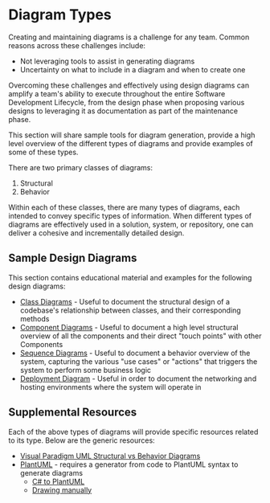 # Diagram Types

Creating and maintaining diagrams is a challenge for any team. Common reasons across these challenges include:

- Not leveraging tools to assist in generating diagrams
- Uncertainty on what to include in a diagram and when to create one

Overcoming these challenges and effectively using design diagrams can amplify a team's ability to execute throughout the entire Software Development Lifecycle, from the design phase when proposing various designs to leveraging it as documentation as part of the maintenance phase.

This section will share sample tools for diagram generation, provide a high level overview of the different types of diagrams and provide examples of some of these types.

There are two primary classes of diagrams:

1. Structural
2. Behavior

Within each of these classes, there are many types of diagrams, each intended to convey specific types of information. When different types of diagrams are effectively used in a solution, system, or repository, one can deliver a cohesive and incrementally detailed design.

## Sample Design Diagrams

This section contains educational material and examples for the following design diagrams:

- [Class Diagrams](DesignDiagramsTemplates/classDiagrams.md) - Useful to document the structural design of a codebase's relationship between classes, and their corresponding methods
- [Component Diagrams](DesignDiagramsTemplates/componentDiagrams.md) - Useful to document a high level structural overview of all the components and their direct "touch points" with other Components
- [Sequence Diagrams](DesignDiagramsTemplates/sequenceDiagrams.md) - Useful to document a behavior overview of the system, capturing the various "use cases" or "actions" that triggers the system to perform some business logic
- [Deployment Diagram](DesignDiagramsTemplates/deploymentDiagrams.md) - Useful in order to document the networking and hosting environments where the system will operate in

## Supplemental Resources

Each of the above types of diagrams will provide specific resources related to its type. Below are the generic resources:

- [Visual Paradigm UML Structural vs Behavior Diagrams](https://www.visual-paradigm.com/cn/guide/uml-unified-modeling-language/uml-)
- [PlantUML](https://marketplace.visualstudio.com/items?itemName=jebbs.plantuml) - requires a generator from code to PlantUML syntax to generate diagrams
  - [C# to PlantUML](https://marketplace.visualstudio.com/items?itemName=pierre3.csharp-to-plantuml)
  - [Drawing manually](https://towardsdatascience.com/drawing-a-uml-diagram-in-the-vs-code-53c2e67deffe)
